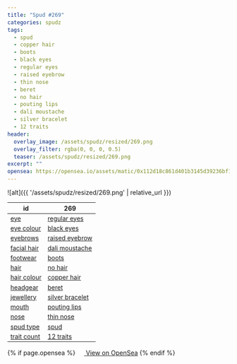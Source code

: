 ```yaml
---
title: "Spud #269"
categories: spudz
tags:
  - spud
  - copper hair
  - boots
  - black eyes
  - regular eyes
  - raised eyebrow
  - thin nose
  - beret
  - no hair
  - pouting lips
  - dali moustache
  - silver bracelet
  - 12 traits
header:
  overlay_image: /assets/spudz/resized/269.png
  overlay_filter: rgba(0, 0, 0, 0.5)
  teaser: /assets/spudz/resized/269.png
excerpt: ""
opensea: https://opensea.io/assets/matic/0x112d18c861d401b3145d39236bf149f01e18beed/269
---
```

![alt]({{ '/assets/spudz/resized/269.png' | relative_url }})

| id | 269 |
|-|-|
| <a href="/traits/eye/#trait-type">eye</a> | <a href="/traits/eye/regular-eyes/1/#trait">regular eyes</a> |
| <a href="/traits/eye-colour/#trait-type">eye colour</a> | <a href="/traits/eye-colour/black-eyes/1/#trait">black eyes</a> |
| <a href="/traits/eyebrows/#trait-type">eyebrows</a> | <a href="/traits/eyebrows/raised-eyebrow/1/#trait">raised eyebrow</a> |
| <a href="/traits/facial-hair/#trait-type">facial hair</a> | <a href="/traits/facial-hair/dali-moustache/1/#trait">dali moustache</a> |
| <a href="/traits/footwear/#trait-type">footwear</a> | <a href="/traits/footwear/boots/1/#trait">boots</a> |
| <a href="/traits/hair/#trait-type">hair</a> | <a href="/traits/hair/no-hair/1/#trait">no hair</a> |
| <a href="/traits/hair-colour/#trait-type">hair colour</a> | <a href="/traits/hair-colour/copper-hair/1/#trait">copper hair</a> |
| <a href="/traits/headgear/#trait-type">headgear</a> | <a href="/traits/headgear/beret/1/#trait">beret</a> |
| <a href="/traits/jewellery/#trait-type">jewellery</a> | <a href="/traits/jewellery/silver-bracelet/1/#trait">silver bracelet</a> |
| <a href="/traits/mouth/#trait-type">mouth</a> | <a href="/traits/mouth/pouting-lips/1/#trait">pouting lips</a> |
| <a href="/traits/nose/#trait-type">nose</a> | <a href="/traits/nose/thin-nose/1/#trait">thin nose</a> |
| <a href="/traits/spud-type/#trait-type">spud type</a> | <a href="/traits/spud-type/spud/1/#trait">spud</a> |
| <a href="/traits/trait-count/#trait-type">trait count</a> | <a href="/traits/trait-count/12-traits/1/#trait">12 traits</a> |

{% if page.opensea %}
<a href="{{page.opensea}}" class="btn btn--info" onclick="window.open(this.href, '_blank'); return false;"><img src="/assets/images/opensea.svg" width="16px"><span>  View on OpenSea</span></a>
{% endif %}
